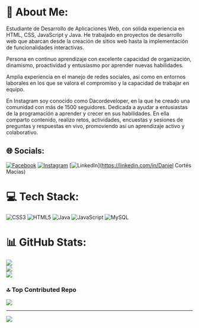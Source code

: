 # 💫 About Me:
Estudiante de Desarrollo de Aplicaciones Web, con sólida experiencia en HTML, CSS, JavaScript y Java. He trabajado en proyectos de desarrollo web que abarcan desde la creación de sitios web hasta la implementación de funcionalidades interactivas.

Persona en continuo aprendizaje con excelente capacidad de organización, dinamismo, proactividad y entusiasmo por aprender nuevas habilidades.

Amplia experiencia en el manejo de redes sociales, así como en entornos laborales en los que se valora el compromiso y la capacidad de trabajar en equipo.

En Instagram soy conocido como Dacordeveloper, en la que he creado una comunidad con más de 1500 seguidores. Dedicada a ayudar a entusiastas de la programación a aprender y crecer en sus habilidades. En ella comparto contenido, realizo retos, actividades, encuestas y sesiones de preguntas y respuestas en vivo, promoviendo así un aprendizaje activo y colaborativo.


## 🌐 Socials:
[![Facebook](https://img.shields.io/badge/Facebook-%231877F2.svg?logo=Facebook&logoColor=white)](https://www.facebook.com/daniel.cortesmacias) [![Instagram](https://img.shields.io/badge/Instagram-%23E4405F.svg?logo=Instagram&logoColor=white)](https://instagram.com/dacordeveloper) [![LinkedIn](https://img.shields.io/badge/LinkedIn-%230077B5.svg?logo=linkedin&logoColor=white)](https://linkedin.com/in/Daniel Cortés Macías) 

# 💻 Tech Stack:
![CSS3](https://img.shields.io/badge/css3-%231572B6.svg?style=for-the-badge&logo=css3&logoColor=white) ![HTML5](https://img.shields.io/badge/html5-%23E34F26.svg?style=for-the-badge&logo=html5&logoColor=white) ![Java](https://img.shields.io/badge/java-%23ED8B00.svg?style=for-the-badge&logo=java&logoColor=white) ![JavaScript](https://img.shields.io/badge/javascript-%23323330.svg?style=for-the-badge&logo=javascript&logoColor=%23F7DF1E) ![MySQL](https://img.shields.io/badge/mysql-%2300f.svg?style=for-the-badge&logo=mysql&logoColor=white)
# 📊 GitHub Stats:
![](https://github-readme-stats.vercel.app/api?username=dcormac412&theme=dark&hide_border=false&include_all_commits=false&count_private=false)<br/>
![](https://github-readme-streak-stats.herokuapp.com/?user=dcormac412&theme=dark&hide_border=false)<br/>
![](https://github-readme-stats.vercel.app/api/top-langs/?username=dcormac412&theme=dark&hide_border=false&include_all_commits=false&count_private=false&layout=compact)

### 🔝 Top Contributed Repo
![](https://github-contributor-stats.vercel.app/api?username=dcormac412&limit=5&theme=dark&combine_all_yearly_contributions=true)

---
[![](https://visitcount.itsvg.in/api?id=dcormac412&icon=0&color=0)](https://visitcount.itsvg.in)

<!-- Proudly created with GPRM ( https://gprm.itsvg.in ) -->
